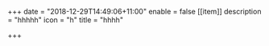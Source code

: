 +++
date = "2018-12-29T14:49:06+11:00"
enable = false
[[item]]
description = "hhhhh"
icon = "h"
title = "hhhh"

+++
